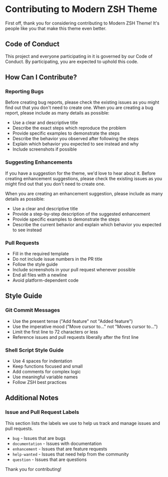 # Contributing to Modern ZSH Theme

First off, thank you for considering contributing to Modern ZSH Theme! It's people like you that make this theme even better.

## Code of Conduct

This project and everyone participating in it is governed by our Code of Conduct. By participating, you are expected to uphold this code.

## How Can I Contribute?

### Reporting Bugs

Before creating bug reports, please check the existing issues as you might find out that you don't need to create one. When you are creating a bug report, please include as many details as possible:

* Use a clear and descriptive title
* Describe the exact steps which reproduce the problem
* Provide specific examples to demonstrate the steps
* Describe the behavior you observed after following the steps
* Explain which behavior you expected to see instead and why
* Include screenshots if possible

### Suggesting Enhancements

If you have a suggestion for the theme, we'd love to hear about it. Before creating enhancement suggestions, please check the existing issues as you might find out that you don't need to create one.

When you are creating an enhancement suggestion, please include as many details as possible:

* Use a clear and descriptive title
* Provide a step-by-step description of the suggested enhancement
* Provide specific examples to demonstrate the steps
* Describe the current behavior and explain which behavior you expected to see instead

### Pull Requests

* Fill in the required template
* Do not include issue numbers in the PR title
* Follow the style guide
* Include screenshots in your pull request whenever possible
* End all files with a newline
* Avoid platform-dependent code

## Style Guide

### Git Commit Messages

* Use the present tense ("Add feature" not "Added feature")
* Use the imperative mood ("Move cursor to..." not "Moves cursor to...")
* Limit the first line to 72 characters or less
* Reference issues and pull requests liberally after the first line

### Shell Script Style Guide

* Use 4 spaces for indentation
* Keep functions focused and small
* Add comments for complex logic
* Use meaningful variable names
* Follow ZSH best practices

## Additional Notes

### Issue and Pull Request Labels

This section lists the labels we use to help us track and manage issues and pull requests.

* `bug` - Issues that are bugs
* `documentation` - Issues with documentation
* `enhancement` - Issues that are feature requests
* `help-wanted` - Issues that need help from the community
* `question` - Issues that are questions

Thank you for contributing!
